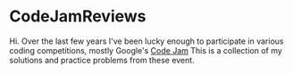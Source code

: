 # CodeJamReviews

Hi. Over the last few years I've been lucky enough to participate in various coding competitions, mostly Google's [Code Jam](https://codingcompetitions.withgoogle.com/codejam)
This is a collection of my solutions and practice problems from these event. 